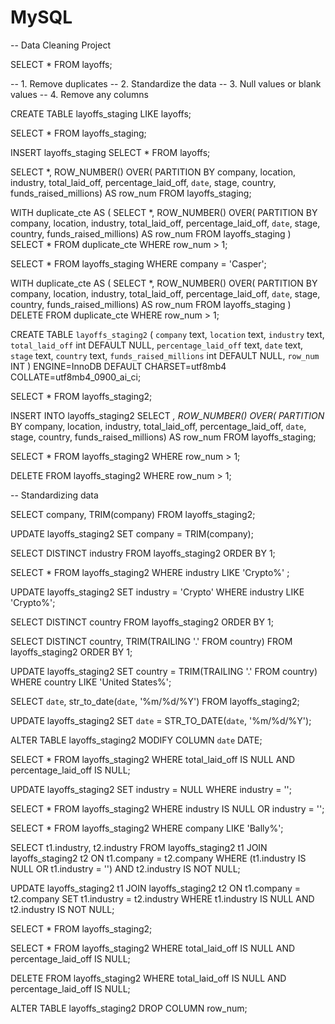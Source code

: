 # MySQL
-- Data Cleaning Project

SELECT *
FROM layoffs;

-- 1. Remove duplicates 
-- 2. Standardize the data
-- 3. Null values or blank values
-- 4. Remove any columns


CREATE TABLE layoffs_staging
LIKE layoffs;

SELECT * 
FROM layoffs_staging;

INSERT layoffs_staging
SELECT *
FROM layoffs;


SELECT *,
ROW_NUMBER() OVER(
PARTITION BY company, location, industry, total_laid_off, percentage_laid_off, `date`, stage, 
country, funds_raised_millions) AS row_num
FROM layoffs_staging;

WITH duplicate_cte AS
(
SELECT *,
ROW_NUMBER() OVER(
PARTITION BY company, location, industry, total_laid_off, percentage_laid_off, `date`, stage, 
country, funds_raised_millions) AS row_num
FROM layoffs_staging
)
SELECT *
FROM duplicate_cte
WHERE row_num > 1;

SELECT *
FROM layoffs_staging
WHERE company = 'Casper';

WITH duplicate_cte AS
(
SELECT *,
ROW_NUMBER() OVER(
PARTITION BY company, location, industry, total_laid_off, percentage_laid_off, `date`, stage, 
country, funds_raised_millions) AS row_num
FROM layoffs_staging
)
DELETE
FROM duplicate_cte
WHERE row_num > 1;


CREATE TABLE `layoffs_staging2` (
  `company` text,
  `location` text,
  `industry` text,
  `total_laid_off` int DEFAULT NULL,
  `percentage_laid_off` text,
  `date` text,
  `stage` text,
  `country` text,
  `funds_raised_millions` int DEFAULT NULL,
  `row_num` INT
) ENGINE=InnoDB DEFAULT CHARSET=utf8mb4 COLLATE=utf8mb4_0900_ai_ci;


SELECT *
FROM layoffs_staging2;

INSERT INTO layoffs_staging2
SELECT *,
ROW_NUMBER() OVER(
PARTITION*
BY company, location, industry, total_laid_off, percentage_laid_off, `date`, stage, 
country, funds_raised_millions) AS row_num
FROM layoffs_staging;

SELECT *
FROM layoffs_staging2
WHERE row_num > 1;

DELETE
FROM layoffs_staging2
WHERE row_num > 1;

-- Standardizing data

SELECT company, TRIM(company)
FROM layoffs_staging2;

UPDATE layoffs_staging2
SET company = TRIM(company);

SELECT DISTINCT industry
FROM layoffs_staging2
ORDER BY 1;

SELECT *
FROM layoffs_staging2
WHERE industry LIKE 'Crypto%' ;

UPDATE layoffs_staging2
SET industry = 'Crypto'
WHERE industry LIKE 'Crypto%';

SELECT DISTINCT country
FROM layoffs_staging2
ORDER BY 1;

SELECT DISTINCT country, TRIM(TRAILING '.' FROM country)
FROM layoffs_staging2
ORDER BY 1;

UPDATE layoffs_staging2
SET country =  TRIM(TRAILING '.' FROM country)
WHERE country LIKE 'United States%';


SELECT `date`,
str_to_date(`date`, '%m/%d/%Y')
FROM layoffs_staging2;

UPDATE layoffs_staging2
SET `date` = STR_TO_DATE(`date`, '%m/%d/%Y');

ALTER TABLE layoffs_staging2
MODIFY COLUMN `date` DATE;

SELECT *
FROM layoffs_staging2
WHERE total_laid_off IS NULL
AND percentage_laid_off IS NULL;

UPDATE layoffs_staging2
SET industry = NULL
WHERE industry = '';

SELECT *
FROM layoffs_staging2
WHERE industry IS NULL
OR industry = '';

SELECT *
FROM layoffs_staging2
WHERE company LIKE 'Bally%';

SELECT t1.industry, t2.industry
FROM layoffs_staging2 t1
JOIN layoffs_staging2 t2
	ON t1.company = t2.company
WHERE (t1.industry IS NULL OR t1.industry = '')
AND t2.industry IS NOT NULL;

UPDATE layoffs_staging2 t1
JOIN layoffs_staging2 t2
	ON t1.company = t2.company
SET t1.industry = t2.industry
WHERE t1.industry IS NULL
AND t2.industry IS NOT NULL;

SELECT *
FROM layoffs_staging2;

SELECT *
FROM layoffs_staging2
WHERE total_laid_off IS NULL
AND percentage_laid_off IS NULL;

DELETE
FROM layoffs_staging2
WHERE total_laid_off IS NULL
AND percentage_laid_off IS NULL;

ALTER TABLE layoffs_staging2
DROP COLUMN row_num;
